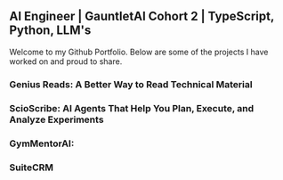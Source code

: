 ## AI Engineer | GauntletAI Cohort 2 | TypeScript, Python, LLM's

Welcome to my Github Portfolio. Below are some of the projects I have worked on and proud to share. 

### Genius Reads: A Better Way to Read Technical Material 

### ScioScribe: AI Agents That Help You Plan, Execute, and Analyze Experiments 

### GymMentorAI:  

### SuiteCRM 

